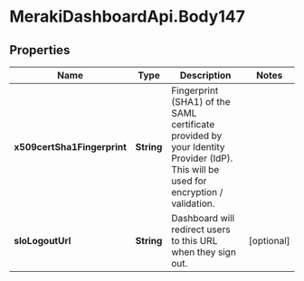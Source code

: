 # MerakiDashboardApi.Body147

## Properties
Name | Type | Description | Notes
------------ | ------------- | ------------- | -------------
**x509certSha1Fingerprint** | **String** | Fingerprint (SHA1) of the SAML certificate provided by your Identity Provider (IdP). This will be used for encryption / validation. | 
**sloLogoutUrl** | **String** | Dashboard will redirect users to this URL when they sign out. | [optional] 
